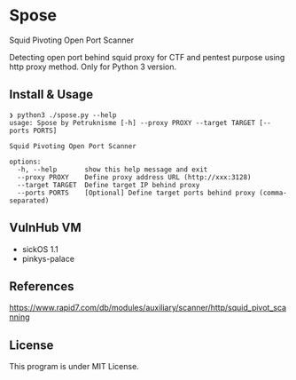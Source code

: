 # Spose
Squid Pivoting Open Port Scanner

Detecting open port behind squid proxy for CTF and pentest purpose using http proxy method. Only for Python 3 version.

## Install & Usage

```
❯ python3 ./spose.py --help
usage: Spose by Petruknisme [-h] --proxy PROXY --target TARGET [--ports PORTS]

Squid Pivoting Open Port Scanner

options:
  -h, --help       show this help message and exit
  --proxy PROXY    Define proxy address URL (http://xxx:3128)
  --target TARGET  Define target IP behind proxy
  --ports PORTS    [Optional] Define target ports behind proxy (comma-separated)
```

## VulnHub VM

- sickOS 1.1
- pinkys-palace

## References

https://www.rapid7.com/db/modules/auxiliary/scanner/http/squid_pivot_scanning

## License

This program is under MIT License.